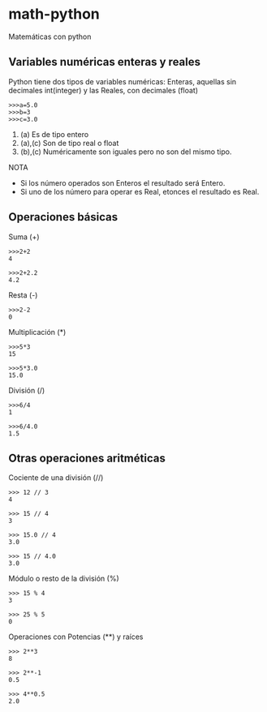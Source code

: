 math-python
===========

Matemáticas con python

Variables numéricas enteras y reales
---
Python tiene dos tipos de variables numéricas: Enteras, aquellas sin decimales int(integer) y las Reales, con decimales (float) 
```
>>>a=5.0
>>>b=3
>>>c=3.0
```
1. (a) Es de tipo entero
2. (a),(c) Son de tipo real o float
3. (b),(c) Numéricamente son iguales pero no son del mismo tipo.

NOTA
* Si los número operados son Enteros el resultado será Entero.
* Si uno de los número para operar es Real, etonces el resultado es Real.

Operaciones básicas
---
Suma (+)
```
>>>2+2
4
```
```
>>>2+2.2
4.2
```
Resta (-)
```
>>>2-2
0
```
Multiplicación (*)
```
>>>5*3
15
```
```
>>>5*3.0
15.0
```
División (/)
```
>>>6/4
1
```
```
>>>6/4.0
1.5
```

Otras operaciones aritméticas
---
Cociente de una división (//)
```
>>> 12 // 3
4
```
```
>>> 15 // 4
3
```
```
>>> 15.0 // 4
3.0
```
```
>>> 15 // 4.0
3.0
```
Módulo o resto de la división (%)
```
>>> 15 % 4
3
```
```
>>> 25 % 5
0
```
Operaciones con Potencias (**) y raíces
```
>>> 2**3    
8
```
```
>>> 2**-1  
0.5
```
```
>>> 4**0.5
2.0

